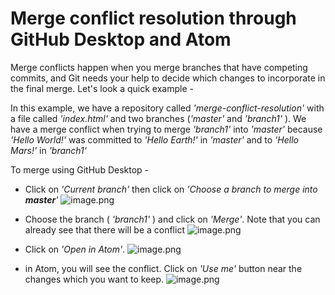 # Merge conflict resolution through GitHub Desktop and Atom

Merge conflicts happen when you merge branches that have competing commits, and Git needs your help to decide which changes to incorporate in the final merge. Let's look a quick example -

In this example, we have a repository called _'merge-conflict-resolution'_ with a file called _'index.html'_ and two branches (_'master'_ and _'branch1'_ ). We have a merge conflict when trying to merge _'branch1'_ into _'master'_ because _'Hello World!'_ was committed to _'Hello Earth!'_ in _'master'_ and to _'Hello Mars!'_ in _'branch1'_

To merge using GitHub Desktop - 

  - Click on _'Current branch'_ then click on _'Choose a branch to merge into **master**'_
![image.png](attachment:image.png)

  - Choose the branch ( _'branch1'_ ) and click on _'Merge'_. Note that you can already see that there will be a conflict
![image.png](attachment:image.png)

  - Click on _'Open in Atom'_. 
  ![image.png](attachment:image.png)

  - in Atom, you will see the conflict. Click on _'Use me'_ button near the changes which you want to keep.
  ![image.png](attachment:image.png)
